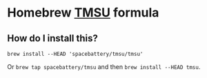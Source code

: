 # Homebrew [TMSU](https://github.com/oniony/TMSU) formula
## How do I install this?
`brew install --HEAD 'spacebattery/tmsu/tmsu'`

Or `brew tap spacebattery/tmsu` and then `brew install --HEAD tmsu`.
